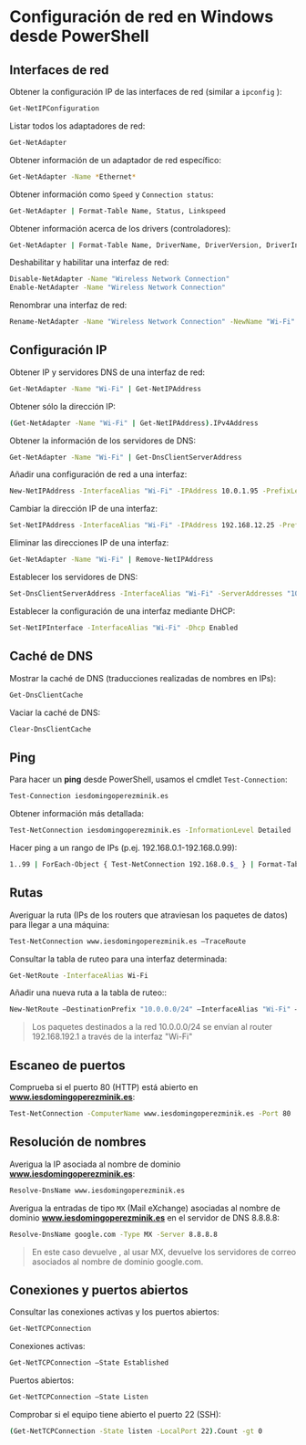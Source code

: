 # Configuración de red en Windows desde PowerShell

## Interfaces de red

Obtener la configuración IP  de las interfaces de red (similar a `ipconfig` ):

```bash
Get-NetIPConfiguration
```

Listar todos los adaptadores de red:

```bash
Get-NetAdapter
```

Obtener información de un adaptador de red específico:

```bash
Get-NetAdapter -Name *Ethernet*
```

Obtener información como `Speed` y  `Connection status`:

```bash
Get-NetAdapter | Format-Table Name, Status, Linkspeed
```

Obtener información acerca de los drivers (controladores):

```bash
Get-NetAdapter | Format-Table Name, DriverName, DriverVersion, DriverInformation, DriverFileName
```

Deshabilitar y habilitar una interfaz de red:

```bash
Disable-NetAdapter -Name "Wireless Network Connection"
Enable-NetAdapter -Name "Wireless Network Connection"
```

Renombrar una interfaz de red:

```bash
Rename-NetAdapter -Name "Wireless Network Connection" -NewName "Wi-Fi"
```

## Configuración IP

Obtener IP y servidores DNS de una interfaz de red:

```bash
Get-NetAdapter -Name "Wi-Fi" | Get-NetIPAddress
```

Obtener sólo la dirección IP:

```bash
(Get-NetAdapter -Name "Wi-Fi" | Get-NetIPAddress).IPv4Address
```

Obtener la información de los servidores de DNS:

```bash
Get-NetAdapter -Name "Wi-Fi" | Get-DnsClientServerAddress
```

Añadir una configuración de red a una interfaz:

```bash
New-NetIPAddress -InterfaceAlias "Wi-Fi" -IPAddress 10.0.1.95 -PrefixLength "24" -DefaultGateway 10.0.1.1
```

Cambiar la dirección IP de una interfaz:

```bash
Set-NetIPAddress -InterfaceAlias "Wi-Fi" -IPAddress 192.168.12.25 -PrefixLength "24"
```

Eliminar las direcciones IP de una interfaz:

```bash
Get-NetAdapter -Name "Wi-Fi" | Remove-NetIPAddress
```

Establecer los servidores de DNS:

```bash
Set-DnsClientServerAddress -InterfaceAlias "Wi-Fi" -ServerAddresses "10.10.20.1","10.10.20.2"
```

Establecer la configuración de una interfaz mediante DHCP:

```bash
Set-NetIPInterface -InterfaceAlias "Wi-Fi" -Dhcp Enabled
```

## Caché de DNS

Mostrar la caché de DNS (traducciones realizadas de nombres en IPs):

```bash
Get-DnsClientCache
```

Vaciar la caché de DNS:

```bash
Clear-DnsClientCache
```

## Ping

Para hacer un **ping** desde PowerShell,  usamos el cmdlet `Test-Connection`:

```bash
Test-Connection iesdomingoperezminik.es
```

Obtener información más detallada:

```bash
Test-NetConnection iesdomingoperezminik.es -InformationLevel Detailed
```

Hacer ping a un rango de IPs (p.ej. 192.168.0.1-192.168.0.99):

```bash
1..99 | ForEach-Object { Test-NetConnection 192.168.0.$_ } | Format-Table -AutoSize
```

## Rutas

Averiguar la ruta (IPs de los routers que atraviesan los paquetes de datos) para llegar a una máquina:

```bash
Test-NetConnection www.iesdomingoperezminik.es –TraceRoute
```

Consultar la tabla de ruteo para una interfaz determinada:

```bash
Get-NetRoute -InterfaceAlias Wi-Fi
```

Añadir una nueva ruta a la tabla de ruteo::

```bash
New-NetRoute –DestinationPrefix "10.0.0.0/24" –InterfaceAlias "Wi-Fi" –NextHop 192.168.192.1
```

> Los paquetes destinados a la red 10.0.0.0/24 se envían al router 192.168.192.1 a través de la interfaz "Wi-Fi"

## Escaneo de puertos

Comprueba si el puerto 80 (HTTP) está abierto en **www.iesdomingoperezminik.es**:

```bash
Test-NetConnection -ComputerName www.iesdomingoperezminik.es -Port 80
```

## Resolución de nombres

Averigua la IP asociada al nombre de dominio **www.iesdomingoperezminik.es**:

```bash
Resolve-DnsName www.iesdomingoperezminik.es
```

Averigua la entradas de tipo `MX` (Mail eXchange) asociadas al nombre de dominio **www.iesdomingoperezminik.es** en el servidor de DNS 8.8.8.8:

```bash
Resolve-DnsName google.com -Type MX -Server 8.8.8.8
```

> En este caso devuelve , al usar MX, devuelve los servidores de correo asociados al nombre de dominio google.com.

## Conexiones y puertos abiertos

Consultar las conexiones activas y los puertos abiertos:

```bash
Get-NetTCPConnection
```

Conexiones activas:

```bash
Get-NetTCPConnection –State Established
```

Puertos abiertos:

```bash
Get-NetTCPConnection –State Listen
```

Comprobar si el equipo tiene abierto el puerto 22 (SSH):

```bash
(Get-NetTCPConnection -State listen -LocalPort 22).Count -gt 0
```